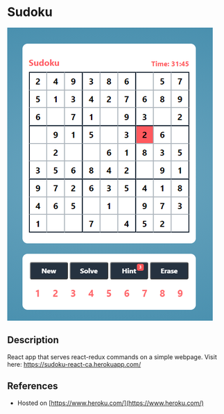 # Sudoku 

![Sudoku Image](./public/example.png)


## Description 
React app that serves react-redux commands on a simple webpage. 
Visit here: https://sudoku-react-ca.herokuapp.com/

## References 
- Hosted on [https://www.heroku.com/](https://www.heroku.com/)


